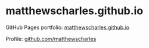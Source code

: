 # matthewscharles.github.io

GitHub Pages portfolio: [matthewscharles.github.io](https://matthewscharles.github.io)

Profile: [github.com/matthewscharles](https://github.com/matthewscharles)
